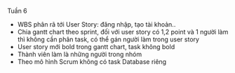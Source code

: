 Tuần 6
* WBS phân rã tới User Story: đăng nhập, tạo tài khoản..
* Chia gantt chart theo sprint, đối với user story có 1,2 point và 1 người làm thì không cần phân task, có thể gán người làm trong user story
* User story mới bold trong gantt chart, task không bold
* Thành viên làm là những người trong nhóm
* Theo mô hình Scrum không có task Database riêng

